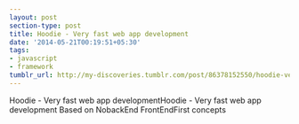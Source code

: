 ```yaml
---
layout: post
section-type: post
title: Hoodie - Very fast web app development
date: '2014-05-21T00:19:51+05:30'
tags:
- javascript
- framework
tumblr_url: http://my-discoveries.tumblr.com/post/86378152550/hoodie-very-fast-web-app-development
---
```

Hoodie - Very fast web app developmentHoodie - Very fast web app development
Based on NobackEnd FrontEndFirst concepts

